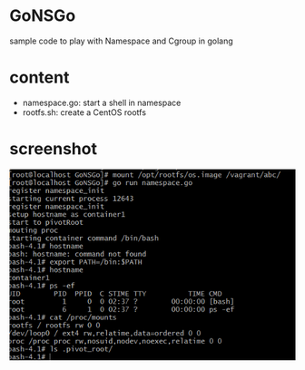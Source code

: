 # GoNSGo
sample code to play with Namespace and Cgroup in golang

# content

- namespace.go: start a shell in namespace
- rootfs.sh: create a CentOS rootfs 

# screenshot

![png](https://raw.githubusercontent.com/woosley/GoNSGo/master/screenshot.PNG)
